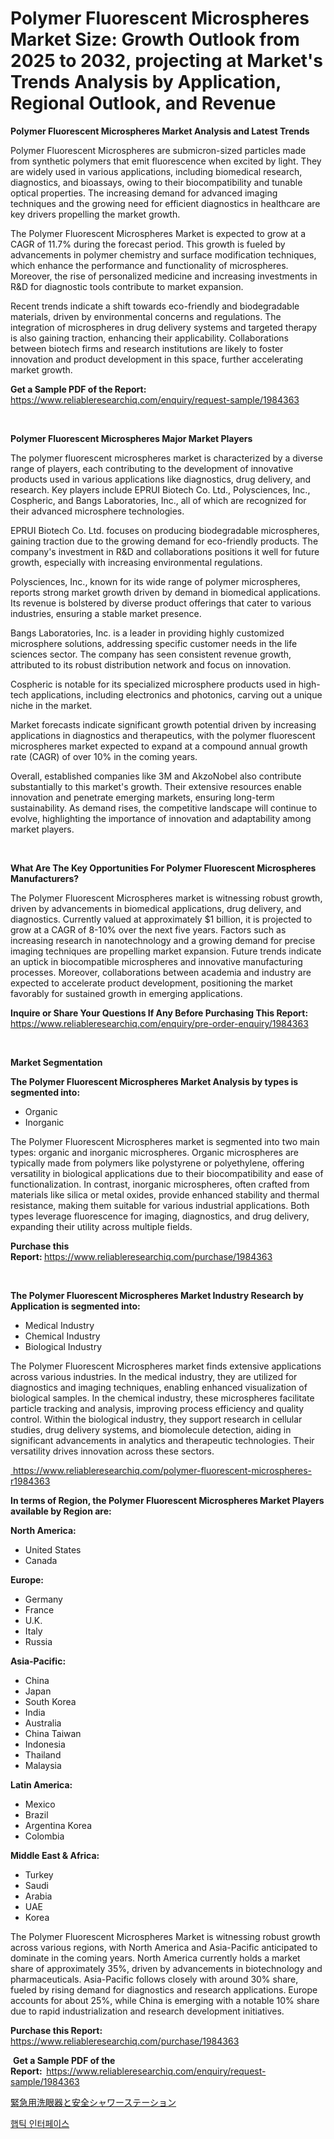 <p><h1>Polymer Fluorescent Microspheres Market Size: Growth Outlook from 2025 to 2032, projecting at Market's Trends Analysis by Application, Regional Outlook, and Revenue</h1></p><p><strong>Polymer Fluorescent Microspheres Market Analysis and Latest Trends</strong></p>
<p><p>Polymer Fluorescent Microspheres are submicron-sized particles made from synthetic polymers that emit fluorescence when excited by light. They are widely used in various applications, including biomedical research, diagnostics, and bioassays, owing to their biocompatibility and tunable optical properties. The increasing demand for advanced imaging techniques and the growing need for efficient diagnostics in healthcare are key drivers propelling the market growth.</p><p>The Polymer Fluorescent Microspheres Market is expected to grow at a CAGR of 11.7% during the forecast period. This growth is fueled by advancements in polymer chemistry and surface modification techniques, which enhance the performance and functionality of microspheres. Moreover, the rise of personalized medicine and increasing investments in R&D for diagnostic tools contribute to market expansion.</p><p>Recent trends indicate a shift towards eco-friendly and biodegradable materials, driven by environmental concerns and regulations. The integration of microspheres in drug delivery systems and targeted therapy is also gaining traction, enhancing their applicability. Collaborations between biotech firms and research institutions are likely to foster innovation and product development in this space, further accelerating market growth.</p></p>
<p><strong>Get a Sample PDF of the Report:&nbsp;</strong> <a href="https://www.reliableresearchiq.com/enquiry/request-sample/1984363?utm_campaign=1102&utm_medium=2&utm_source=Github&utm_content=ia&utm_term=05022025&utm_id=polymer-fluorescent-microspheres">https://www.reliableresearchiq.com/enquiry/request-sample/1984363</a></p>
<p>&nbsp;</p>
<p><strong>Polymer Fluorescent Microspheres Major Market Players</strong></p>
<p><p>The polymer fluorescent microspheres market is characterized by a diverse range of players, each contributing to the development of innovative products used in various applications like diagnostics, drug delivery, and research. Key players include EPRUI Biotech Co. Ltd., Polysciences, Inc., Cospheric, and Bangs Laboratories, Inc., all of which are recognized for their advanced microsphere technologies.</p><p>EPRUI Biotech Co. Ltd. focuses on producing biodegradable microspheres, gaining traction due to the growing demand for eco-friendly products. The company's investment in R&D and collaborations positions it well for future growth, especially with increasing environmental regulations.</p><p>Polysciences, Inc., known for its wide range of polymer microspheres, reports strong market growth driven by demand in biomedical applications. Its revenue is bolstered by diverse product offerings that cater to various industries, ensuring a stable market presence.</p><p>Bangs Laboratories, Inc. is a leader in providing highly customized microsphere solutions, addressing specific customer needs in the life sciences sector. The company has seen consistent revenue growth, attributed to its robust distribution network and focus on innovation.</p><p>Cospheric is notable for its specialized microsphere products used in high-tech applications, including electronics and photonics, carving out a unique niche in the market.</p><p>Market forecasts indicate significant growth potential driven by increasing applications in diagnostics and therapeutics, with the polymer fluorescent microspheres market expected to expand at a compound annual growth rate (CAGR) of over 10% in the coming years.</p><p>Overall, established companies like 3M and AkzoNobel also contribute substantially to this market's growth. Their extensive resources enable innovation and penetrate emerging markets, ensuring long-term sustainability. As demand rises, the competitive landscape will continue to evolve, highlighting the importance of innovation and adaptability among market players.</p></p>
<p>&nbsp;</p>
<p><strong>What Are The Key Opportunities For Polymer Fluorescent Microspheres Manufacturers?</strong></p>
<p><p>The Polymer Fluorescent Microspheres market is witnessing robust growth, driven by advancements in biomedical applications, drug delivery, and diagnostics. Currently valued at approximately $1 billion, it is projected to grow at a CAGR of 8-10% over the next five years. Factors such as increasing research in nanotechnology and a growing demand for precise imaging techniques are propelling market expansion. Future trends indicate an uptick in biocompatible microspheres and innovative manufacturing processes. Moreover, collaborations between academia and industry are expected to accelerate product development, positioning the market favorably for sustained growth in emerging applications.</p></p>
<p><strong>Inquire or Share Your Questions If Any Before Purchasing This Report:</strong> <a href="https://www.reliableresearchiq.com/enquiry/pre-order-enquiry/1984363?utm_campaign=1102&utm_medium=2&utm_source=Github&utm_content=ia&utm_term=05022025&utm_id=polymer-fluorescent-microspheres">https://www.reliableresearchiq.com/enquiry/pre-order-enquiry/1984363</a></p>
<p>&nbsp;</p>
<p><strong>Market Segmentation</strong></p>
<p><strong>The Polymer Fluorescent Microspheres Market Analysis by types is segmented into:</strong></p>
<p><ul><li>Organic</li><li>Inorganic</li></ul></p>
<p><p>The Polymer Fluorescent Microspheres market is segmented into two main types: organic and inorganic microspheres. Organic microspheres are typically made from polymers like polystyrene or polyethylene, offering versatility in biological applications due to their biocompatibility and ease of functionalization. In contrast, inorganic microspheres, often crafted from materials like silica or metal oxides, provide enhanced stability and thermal resistance, making them suitable for various industrial applications. Both types leverage fluorescence for imaging, diagnostics, and drug delivery, expanding their utility across multiple fields.</p></p>
<p><strong>Purchase this Report:&nbsp;</strong><a href="https://www.reliableresearchiq.com/purchase/1984363?utm_campaign=1102&utm_medium=2&utm_source=Github&utm_content=ia&utm_term=05022025&utm_id=polymer-fluorescent-microspheres">https://www.reliableresearchiq.com/purchase/1984363</a></p>
<p>&nbsp;</p>
<p><strong>The Polymer Fluorescent Microspheres Market Industry Research by Application is segmented into:</strong></p>
<p><ul><li>Medical Industry</li><li>Chemical Industry</li><li>Biological Industry</li></ul></p>
<p><p>The Polymer Fluorescent Microspheres market finds extensive applications across various industries. In the medical industry, they are utilized for diagnostics and imaging techniques, enabling enhanced visualization of biological samples. In the chemical industry, these microspheres facilitate particle tracking and analysis, improving process efficiency and quality control. Within the biological industry, they support research in cellular studies, drug delivery systems, and biomolecule detection, aiding in significant advancements in analytics and therapeutic technologies. Their versatility drives innovation across these sectors.</p></p>
<p><a href="https://www.reliableresearchiq.com/polymer-fluorescent-microspheres-r1984363?utm_campaign=1102&utm_medium=2&utm_source=Github&utm_content=ia&utm_term=05022025&utm_id=polymer-fluorescent-microspheres">&nbsp;https://www.reliableresearchiq.com/polymer-fluorescent-microspheres-r1984363</a></p>
<p><strong>In terms of Region, the Polymer Fluorescent Microspheres Market Players available by Region are:</strong></p>
<p>
    <p> <strong> North America: </strong>
        <ul>
            <li>United States</li>
            <li>Canada</li>
        </ul>
        </p> 
    <p> <strong> Europe: </strong>
        <ul>
            <li>Germany</li>
            <li>France</li>
            <li>U.K.</li>
            <li>Italy</li>
            <li>Russia</li>
        </ul>
        </p> 
    <p> <strong> Asia-Pacific: </strong>
        <ul>
            <li>China</li>
            <li>Japan</li>
            <li>South Korea</li>
            <li>India</li>
            <li>Australia</li>
            <li>China Taiwan</li>
            <li>Indonesia</li>
            <li>Thailand</li>
            <li>Malaysia</li>
        </ul>
        </p> 
    <p> <strong> Latin America: </strong>
        <ul>
            <li>Mexico</li>
            <li>Brazil</li>
            <li>Argentina Korea</li>
            <li>Colombia</li>
        </ul>
        </p> 
    <p> <strong> Middle East & Africa: </strong>
        <ul>
            <li>Turkey</li>
            <li>Saudi</li>
            <li>Arabia</li>
            <li>UAE</li>
            <li>Korea</li>
        </ul>
    </p>
    </p>
<p><p>The Polymer Fluorescent Microspheres Market is witnessing robust growth across various regions, with North America and Asia-Pacific anticipated to dominate in the coming years. North America currently holds a market share of approximately 35%, driven by advancements in biotechnology and pharmaceuticals. Asia-Pacific follows closely with around 30% share, fueled by rising demand for diagnostics and research applications. Europe accounts for about 25%, while China is emerging with a notable 10% share due to rapid industrialization and research development initiatives.</p></p>
<p><strong>Purchase this Report: </strong><a href="https://www.reliableresearchiq.com/purchase/1984363?utm_campaign=1102&utm_medium=2&utm_source=Github&utm_content=ia&utm_term=05022025&utm_id=polymer-fluorescent-microspheres">https://www.reliableresearchiq.com/purchase/1984363</a></p>
<p>&nbsp;<strong>Get a Sample PDF of the Report:&nbsp;&nbsp;</strong><a href="https://www.reliableresearchiq.com/enquiry/request-sample/1984363?utm_campaign=1102&utm_medium=2&utm_source=Github&utm_content=ia&utm_term=05022025&utm_id=polymer-fluorescent-microspheres">https://www.reliableresearchiq.com/enquiry/request-sample/1984363</a></p>
<p><strong></strong></p>
<p><p><a href="https://github.com/mohamedbakry57/Market-Research-Report-List-6/blob/main/377369435256.md?utm_campaign=1102&utm_medium=2&utm_source=Github&utm_content=ia&utm_term=05022025&utm_id=polymer-fluorescent-microspheres">緊急用洗眼器と安全シャワーステーション</a></p><p><a href="https://github.com/laholand/Market-Research-Report-List-7/blob/main/222685635344.md?utm_campaign=1102&utm_medium=2&utm_source=Github&utm_content=ia&utm_term=05022025&utm_id=polymer-fluorescent-microspheres">햅틱 인터페이스</a></p></p>